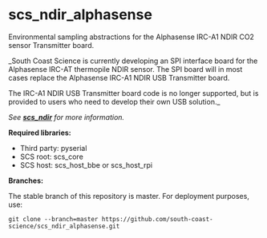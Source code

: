 # scs_ndir_alphasense
Environmental sampling abstractions for the Alphasense IRC-A1 NDIR CO2 sensor Transmitter board.

_South Coast Science is currently developing an SPI interface board for the Alphasense IRC-AT thermopile 
NDIR sensor. The SPI board will in most cases replace the Alphasense IRC-A1 NDIR USB Transmitter board. 

The IRC-A1 NDIR USB Transmitter board code is no longer supported, but is provided to users who need to develop 
their own USB solution._

_See **[scs_ndir](https://github.com/south-coast-science/scs_ndir)** for more information._


**Required libraries:** 

* Third party: pyserial
* SCS root: scs_core
* SCS host: scs_host_bbe or scs_host_rpi


**Branches:**

The stable branch of this repository is master. For deployment purposes, use:

    git clone --branch=master https://github.com/south-coast-science/scs_ndir_alphasense.git
